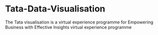# Tata-Data-Visualisation
The Tata visualisation is a virtual experience programme for Empowering Business with Effective Insights virtual experience programme
